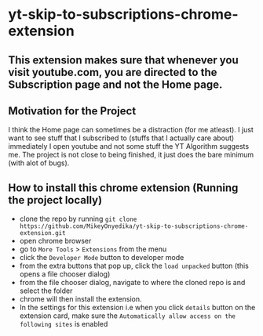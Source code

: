 # yt-skip-to-subscriptions-chrome-extension
## This extension makes sure that whenever you visit youtube.com, you are directed to the Subscription page and not the Home page.

## Motivation for the Project
I think the Home page can sometimes be a  distraction (for me atleast). I just want to see stuff that I subscribed to (stuffs that I actually care about) immediately I 
open youtube and not some stuff the YT Algorithm suggests me. The project is not close to being finished, it just does the bare minimum (with alot of bugs).

## How to install this chrome extension (Running the project locally)
- clone the repo by running  `git clone https://github.com/MikeyOnyedika/yt-skip-to-subscriptions-chrome-extension.git`
- open chrome browser
- go to `More Tools` > `Extensions` from the menu
- click the `Developer Mode` button to developer mode
- from the extra buttons that pop up, click the `load unpacked` button (this opens a file chooser dialog)
- from the file chooser dialog, navigate to where the cloned repo is and select the folder
- chrome will then install the extension. 
- In the settings for this extension i.e when you click `details` button on the extension card, make sure the `Automatically allow access on the following sites` is enabled

